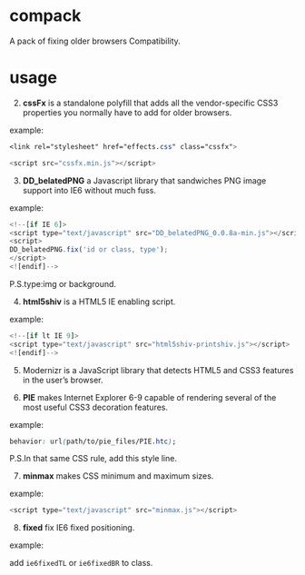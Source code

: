 compack
=======

A pack of fixing older browsers Compatibility.


usage
=======


2. **cssFx** is a standalone polyfill that adds all the vendor-specific CSS3 properties you normally have to add for older browsers. 

example:
```css
<link rel="stylesheet" href="effects.css" class="cssfx"> 
```
```js
<script src="cssfx.min.js"></script>
```


3. **DD_belatedPNG** a Javascript library that sandwiches PNG image support into IE6 without much fuss.

example:
```js
<!--[if IE 6]>
<script type="text/javascript" src="DD_belatedPNG_0.0.8a-min.js"></script>
<script>
DD_belatedPNG.fix('id or class, type');
</script>
<![endif]-->
```
P.S.type:img or background.


4. **html5shiv** is a HTML5 IE enabling script.

example:
```js
<!--[if lt IE 9]>
<script type="text/javascript" src="html5shiv-printshiv.js"></script>
<![endif]-->
```


5. Modernizr is a JavaScript library that detects HTML5 and CSS3 features in the user’s browser.


6. **PIE** makes Internet Explorer 6-9 capable of rendering several of the most useful CSS3 decoration features.

example:
```css
behavior: url(path/to/pie_files/PIE.htc);
```
P.S.In that same CSS rule, add this style line.


7. **minmax** makes CSS minimum and maximum sizes.

example:
```js
<script type="text/javascript" src="minmax.js"></script>
```


8. **fixed** fix IE6 fixed positioning.

example:

add `ie6fixedTL` or `ie6fixedBR` to class.
